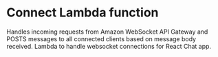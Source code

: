 
# Connect Lambda function

Handles incoming requests from Amazon WebSocket API Gateway and POSTS messages to all connected clients based on message body received. Lambda to handle websocket connections for React Chat app.